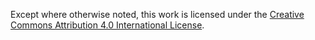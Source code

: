 Except where otherwise noted, this work is licensed under the [Creative Commons Attribution 4.0 International License](http://creativecommons.org/licenses/by/4.0/).
